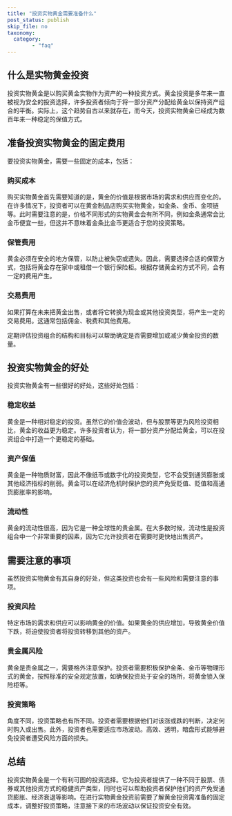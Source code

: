 ```yaml
---
title: "投资实物黄金需要准备什么"
post_status: publish
skip_file: no
taxonomy:
  category:
        - "faq"
---
```


## 什么是实物黄金投资

投资实物黄金是以购买黄金实物作为资产的一种投资方式。黄金投资是多年来一直被视为安全的投资选择，许多投资者倾向于将一部分资产分配给黄金以保持资产组合的平衡。实际上，这个趋势自古以来就存在，而今天，投资实物黄金已经成为数百年来一种稳定的保值方式。

## 准备投资实物黄金的固定费用

要投资实物黄金，需要一些固定的成本，包括：

### 购买成本

购买实物黄金首先需要知道的是，黄金的价值是根据市场的需求和供应而变化的。在许多情况下，投资者可以在黄金制品店购买实物黄金，如金条、金币、金项链等。此时需要注意的是，价格不同形式的实物黄金会有所不同，例如金条通常会比金币便宜一些，但这并不意味着金条比金币更适合于您的投资策略。

### 保管费用

黄金必须在安全的地方保管，以防止被失窃或遗失。因此，需要选择合适的保管方式，包括将黄金存在家中或租借一个银行保险柜。根据存储黄金的方式不同，会有一定的费用产生。

### 交易费用

如果打算在未来把黄金出售，或者将它转换为现金或其他投资类型，将产生一定的交易费用。这通常包括佣金、税费和其他费用。

定期评估投资组合的结构和目标可以帮助确定是否需要增加或减少黄金投资的数量。

## 投资实物黄金的好处

投资实物黄金有一些很好的好处，这些好处包括：

### 稳定收益

黄金是一种相对稳定的投资。虽然它的价值会波动，但与股票等更为风险投资相比，黄金的收益更为稳定。许多投资者认为，将一部分资产分配给黄金，可以在投资组合中打造一个更稳定的基础。

### 资产保值

黄金是一种物质财富，因此不像纸币或数字化的投资类型，它不会受到通货膨胀或其他经济指标的削弱。黄金可以在经济危机时保护您的资产免受贬值、贬值和高通货膨胀率的影响。

### 流动性

黄金的流动性很高，因为它是一种全球性的贵金属。在大多数时候，流动性是投资组合中一个非常重要的因素，因为它允许投资者在需要时更快地出售资产。

## 需要注意的事项

虽然投资实物黄金有其自身的好处，但这类投资也会有一些风险和需要注意的事项。

### 投资风险

特定市场的需求和供应可以影响黄金的价值。如果黄金的供应增加，导致黄金价值下跌，将迫使投资者将投资转移到其他的资产。

### 贵金属风险

黄金是贵金属之一，需要格外注意保护。投资者需要积极保护金条、金币等物理形式的黄金，按照标准的安全规定放置，如确保投资处于安全的场所，将黄金锁入保险柜等。

### 投资策略

角度不同，投资策略也有所不同。投资者需要根据他们对该涨或跌的判断，决定何时购入或出售。此外，投资者也需要适应市场波动。高效、透明，暗盘形式能够避免投资者遭受风险方面的损失。

## 总结

投资实物黄金是一个有利可图的投资选择。它为投资者提供了一种不同于股票、债券或其他投资方式的稳健资产类型，同时也可以帮助投资者保护他们的资产免受通货膨胀、经济衰退等影响。在进行实物黄金投资前需要了解黄金投资需准备的固定成本，调整好投资策略，注意接下来的市场波动以保证投资安全有效。
